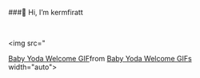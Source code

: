 ###👋 Hi, I’m kermfiratt

<br>

<img src="<div class="tenor-gif-embed" data-postid="22416975" data-share-method="host" data-aspect-ratio="1.77778" data-width="100%"><a href="https://tenor.com/view/baby-yoda-welcome-gif-22416975">Baby Yoda Welcome GIF</a>from <a href="https://tenor.com/search/baby+yoda+welcome-gifs">Baby Yoda Welcome GIFs</a></div> <script type="text/javascript" async src="https://tenor.com/embed.js"></script> width="auto">

<br>
